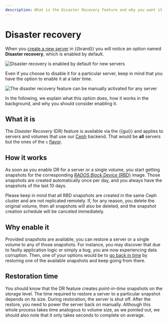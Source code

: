 ```yaml
---
description: What is the Disaster Recovery feature and why you want it
---
```

# Disaster recovery

When you [create a new server](../../howto/openstack/nova/new-server) in
{{brand}} you will notice an option named **Disaster recovery**, which
is enabled by default.

![Disaster recovery is enabled by default for new
servers](assets/disaster-recovery-option-on-by-default.png)

Even if you choose to disable it for a particular server, keep in mind
that you have the option to enable it at a later time.

![The disaster recovery feature can be manually activated for any
server](assets/disaster-recovery-option-manual-activation.png)

In the following, we explain what this option does, how it works in the
background, and why you should consider enabling it.

## What it is

The *Disaster Recovery* (DR) feature is available via the {{gui}} and
applies to servers and volumes that use our [Ceph](https://ceph.io/en/)
backend. That would be **all** servers but the ones of the `s`
[flavor](../../reference/flavors/#compute-tiers).

## How it works

As soon as you enable DR for a server or a single volume, you start
getting snapshots for the corresponding [*RADOS Block Device*
(RBD)](https://docs.ceph.com/en/latest/glossary/#term-Ceph-Block-Device)
image. Those snapshots are created automatically once per day, and you
always have the snapshots of the last 10 days.

Please keep in mind that all RBD snapshots are created in the same Ceph
cluster and are not replicated remotely. If, for any reason, you delete
the original volume, then all snapshots will also be deleted, and the
snapshot creation schedule will be canceled immediately.

## Why enable it

Provided snapshots are available, you can restore a server or a single
volume to any of those snapshots. For instance, you may discover that
due to faulty application logic or simply a bug, you are now
experiencing data corruption. Then, one of your options would be to [go
back in time](/howto/openstack/nova/restore-srv-to-snap) by restoring
one of the available snapshots and keep going from there.

## Restoration time

You should know that the DR feature creates *point-in-time* snapshots on
the storage level. The time required to restore a server to a particular
snapshot depends on its size. During restoration, the server is shut
off. After the restore, you need to power the server back on manually.
Although this whole process takes time analogous to volume size, as we
pointed out, we should also note that it only takes seconds to complete
on average.
